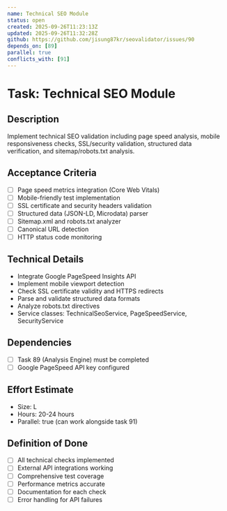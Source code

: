 ```yaml
---
name: Technical SEO Module
status: open
created: 2025-09-26T11:23:13Z
updated: 2025-09-26T11:32:28Z
github: https://github.com/jisung87kr/seovalidator/issues/90
depends_on: [89]
parallel: true
conflicts_with: [91]
---
```


# Task: Technical SEO Module

## Description
Implement technical SEO validation including page speed analysis, mobile responsiveness checks, SSL/security validation, structured data verification, and sitemap/robots.txt analysis.

## Acceptance Criteria
- [ ] Page speed metrics integration (Core Web Vitals)
- [ ] Mobile-friendly test implementation
- [ ] SSL certificate and security headers validation
- [ ] Structured data (JSON-LD, Microdata) parser
- [ ] Sitemap.xml and robots.txt analyzer
- [ ] Canonical URL detection
- [ ] HTTP status code monitoring

## Technical Details
- Integrate Google PageSpeed Insights API
- Implement mobile viewport detection
- Check SSL certificate validity and HTTPS redirects
- Parse and validate structured data formats
- Analyze robots.txt directives
- Service classes: TechnicalSeoService, PageSpeedService, SecurityService

## Dependencies
- [ ] Task 89 (Analysis Engine) must be completed
- [ ] Google PageSpeed API key configured

## Effort Estimate
- Size: L
- Hours: 20-24 hours
- Parallel: true (can work alongside task 91)

## Definition of Done
- [ ] All technical checks implemented
- [ ] External API integrations working
- [ ] Comprehensive test coverage
- [ ] Performance metrics accurate
- [ ] Documentation for each check
- [ ] Error handling for API failures
